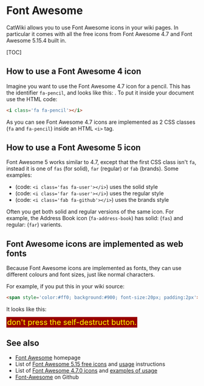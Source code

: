 # <i class='fa fa-font-awesome'></i> Font Awesome

CatWiki allows you to use Font Awesome icons in your wiki pages. In particular it comes with all the free icons from Font Awesome 4.7 and Font Awesome 5.15.4 built in.

[TOC]

## How to use a Font Awesome 4 icon

Imagine you want to use the Font Awesome 4.7 icon for a pencil. This has the identifier `fa-pencil`,
and looks like this: <i class='fa fa-pencil'></i>. To put it inside your document use the HTML code:

```html
<i class='fa fa-pencil'></i>
```

As you can see Font Awesome 4.7 icons are implemented as 2 CSS classes (`fa` and `fa-pencil`) inside an HTML `<i>` tag.

## How to use a Font Awesome 5 icon

Font Awesome 5 works similar to 4.7, except that the first CSS class isn't `fa`, instead it is one of `fas` (for solid), `far` (regular)
or `fab` (brands). Some examples:

* <i class='fas fa-user'></i> (code: `<i class='fas fa-user'></i>`) uses the solid style 
* <i class='far fa-user'></i> (code: `<i class='far fa-user'></i>`) uses the regular style
* <i class='fab fa-github'></i> (code: `<i class='fab fa-github'></i>`) uses the brands style 

Often you get both solid and regular versions of the same icon. For example, the Address Book icon (`fa-address-book`) has 
solid: <i class='fas fa-address-book'></i> (`fas`)
and regular: <i class='far fa-address-book'></i> (`far`) varients.

## Font Awesome icons are implemented as web fonts

Because Font Awesome icons are implemented as fonts, they can use different colours and font sizes, just like normal characters. 

For example, if you put this in your wiki source:

```html
<span style='color:#ff0; background:#900; font-size:20px; padding:2px'><i class='fas fa-exclamation-triangle'></i> don't press the self-destruct button.</span>
```

It looks like this:

<span style='color:#ff0; background:#900; font-size:20px; padding:2px'><i class='fas fa-exclamation-triangle'></i> don't press the self-destruct button.</span>


## See also

* [Font Awesome](https://fontawesome.com/) homepage
* List of [Font Awesome 5.15 free icons](https://fontawesome.com/v5.15/icons?d=gallery&p=2&m=free) and [usage](https://fontawesome.com/v5.15/how-to-use/on-the-web/referencing-icons/basic-use) instructions
* List of [Font Awesome 4.7.0 icons](https://fontawesome.com/v4.7/icons/) and [examples of usage](https://fontawesome.com/v4.7/examples/)
* [Font-Awesome](https://github.com/FortAwesome/Font-Awesome) on <i class='fa fa-github'></i> Github
